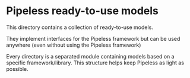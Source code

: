 # Pipeless ready-to-use models

This directory contains a collection of ready-to-use models.

They implement interfaces for the Pipeless framework but can be used anywhere (even without using the Pipeless framework)

Every directory is a separated module containing models based on a specific framework/library. This structure helps keep Pipeless as light as possible.